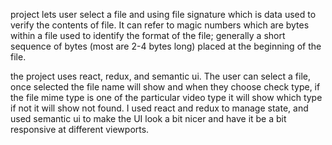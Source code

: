 project lets user select a file and using file signature which is data used to verify the contents of file. It can refer to magic numbers which are bytes within a file used to identify the format of the file; generally a short sequence of bytes (most are 2-4 bytes long) placed at the beginning of the file.

the project uses react, redux, and semantic ui. The user can select a file, once selected the file name will show and when they choose check type, if the file mime type is one of the particular video type it will show which type if not it will show not found. I used react and redux to manage state, and used semantic ui to make the UI look a bit nicer and have it be a bit responsive at different viewports.

